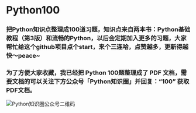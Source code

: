 # Python100
### 把Python知识点整理成100道习题，知识点来自两本书：Python基础教程（第3版）和流畅的Python，以后会定期加入更多的习题，大家帮忙给这个github项目**点个start**，**来个三连**哈，点赞越多，更新得越快～peace~

### 为了方便大家收藏，我已经把 Python 100题整理成了 PDF 文档，需要文档的可以关注下方公众号「Python知识圈」并回复：“100” 获取PDF文档。

![Python知识圈公众号二维码](http://blog.pyzhishiquan.com/img/20200427091312.jpg)





